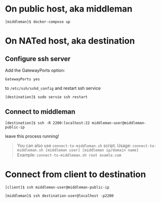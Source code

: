 # On public host, aka middleman

```
[middleman]$ docker-compose up
```

# On NATed host, aka destination
## Configure ssh server
Add the GatewayPorts option:
```
GatewayPorts yes
```
to `/etc/ssh/sshd_config` and restart ssh service

```
[destination]$ sudo servie ssh restart
```

## Connect to middleman
```
[destination]$ ssh -R 2200:localhost:22 middleman-user@middleman-public-ip
```
leave this process running!

> You can also use `connect-to-middleman.sh` script.
> Usage: `connect-to-middleman.sh [middleman user] [middleman ip/domain name]`
> Example: `connect-to-middleman.sh root examle.com`

# Connect from client to destination
```
[client]$ ssh middleman-user@middleman-public-ip

[middleman]$ ssh destination-user@localhost -p2200

```